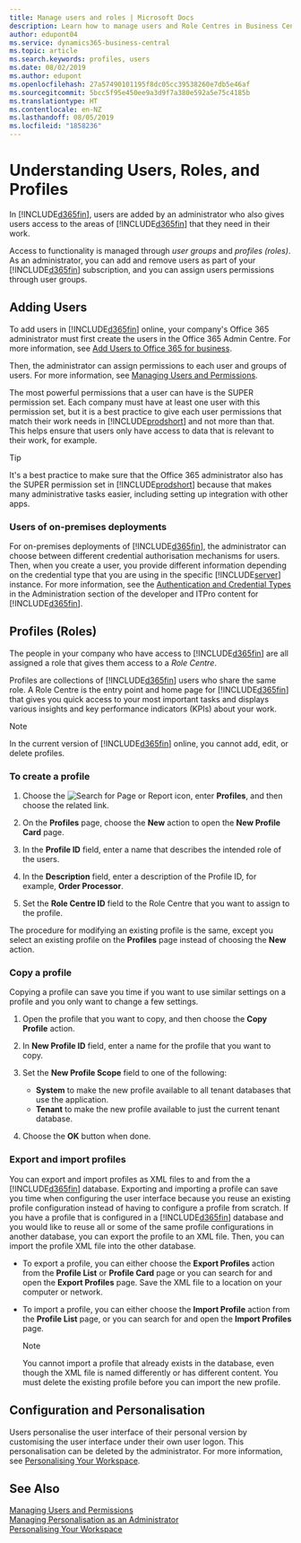 ```yaml
---
title: Manage users and roles | Microsoft Docs
description: Learn how to manage users and Role Centres in Business Central.
author: edupont04
ms.service: dynamics365-business-central
ms.topic: article
ms.search.keywords: profiles, users
ms.date: 08/02/2019
ms.author: edupont
ms.openlocfilehash: 27a57490101195f8dc05cc39538260e7db5e46af
ms.sourcegitcommit: 5bcc5f95e450ee9a3d9f7a380e592a5e75c4185b
ms.translationtype: HT
ms.contentlocale: en-NZ
ms.lasthandoff: 08/05/2019
ms.locfileid: "1858236"
---
```

# <a name="understanding-users-roles-and-profiles"></a>Understanding Users, Roles, and Profiles

In [!INCLUDE[d365fin](includes/d365fin_md.md)], users are added by an administrator who also gives users access to the areas of [!INCLUDE[d365fin](includes/d365fin_md.md)] that they need in their work.  

Access to functionality is managed through *user groups* and *profiles (roles)*. As an administrator, you can add and remove users as part of your [!INCLUDE[d365fin](includes/d365fin_md.md)] subscription, and you can assign users permissions through user groups.  

## <a name="adding-users"></a>Adding Users

To add users in [!INCLUDE[d365fin](includes/d365fin_md.md)] online, your company's Office 365 administrator must first create the users in the Office 365 Admin Centre. For more information, see [Add Users to Office 365 for business](https://aka.ms/CreateOffice365Users).

Then, the administrator can assign permissions to each user and groups of users. For more information, see [Managing Users and Permissions](ui-how-users-permissions.md).  

The most powerful permissions that a user can have is the SUPER permission set. Each company must have at least one user with this permission set, but it is a best practice to give each user permissions that match their work needs in [!INCLUDE[prodshort](includes/prodshort.md)] and not more than that. This helps ensure that users only have access to data that is relevant to their work, for example.  

> [!TIP]
> It's a best practice to make sure that the Office 365 administrator also has the SUPER permission set in [!INCLUDE[prodshort](includes/prodshort.md)] because that makes many administrative tasks easier, including setting up integration with other apps.

### <a name="users-of-on-premises-deployments"></a>Users of on-premises deployments

For on-premises deployments of [!INCLUDE[d365fin](includes/d365fin_md.md)], the administrator can choose between different credential authorisation mechanisms for users. Then, when you create a user, you provide different information depending on the credential type that you are using in the specific [!INCLUDE[server](includes/server.md)] instance. For more information, see the [Authentication and Credential Types](/dynamics365/business-central/dev-itpro/administration/users-credential-types) in the Administration section of the developer and ITPro content for [!INCLUDE[d365fin](includes/d365fin_md.md)].  

## <a name="profiles-roles"></a>Profiles (Roles)

The people in your company who have access to [!INCLUDE[d365fin](includes/d365fin_md.md)] are all assigned a role that gives them access to a *Role Centre*.

Profiles are collections of [!INCLUDE[d365fin](includes/d365fin_md.md)] users who share the same role. A Role Centre is the entry point and home page for [!INCLUDE[d365fin](includes/d365fin_md.md)] that gives you quick access to your most important tasks and displays various insights and key performance indicators (KPIs) about your work.  

> [!NOTE]  
>  In the current version of [!INCLUDE[d365fin](includes/d365fin_md.md)] online, you cannot add, edit, or delete profiles.  

### <a name="CreateProfile"></a>To create a profile

1.  Choose the ![Search for Page or Report](media/ui-search/search_small.png "Search for Page or Report icon") icon, enter **Profiles**, and then choose the related link.  

2.  On the **Profiles** page, choose the **New** action to open the **New Profile Card** page.  

3.  In the **Profile ID** field, enter a name that describes the intended role of the users.  

4.  In the **Description** field, enter a description of the Profile ID, for example, **Order Processor**.  

5.  Set the **Role Centre ID** field to the Role Centre that you want to assign to the profile.  

The procedure for modifying an existing profile is the same, except you select an existing profile on the **Profiles** page instead of choosing the **New** action.  


### <a name="copy-a-profile"></a>Copy a profile
Copying a profile can save you time if you want to use similar settings on a profile and you only want to change a few settings.

1.  Open the profile that you want to copy, and then choose the **Copy Profile** action.

2.  In **New Profile ID** field, enter a name for the profile that you want to copy.

3.  Set the **New Profile Scope** field to one of the following:

    - **System** to make the new profile available to all tenant databases that use the application.
    - **Tenant** to make the new profile available to just the current tenant database.
4. Choose the **OK** button when done.

### <a name="ExportImportProfile"></a>Export and import profiles

You can export and import profiles as XML files to and from the a [!INCLUDE[d365fin](includes/d365fin_md.md)] database. Exporting and importing a profile can save you time when configuring the user interface because you reuse an existing profile configuration instead of having to configure a profile from scratch. If you have a profile that is configured in a [!INCLUDE[d365fin](includes/d365fin_md.md)] database and you would like to reuse all or some of the same profile configurations in another database, you can export the profile to an XML file. Then, you can import the profile XML file into the other database.

-   To export a profile, you can either choose the **Export Profiles** action from the **Profile List** or **Profile Card** page or you can search for and open the **Export Profiles** page. Save the XML file to a location on your computer or network.

-   To import a profile, you can either choose the **Import Profile** action from the **Profile List** page, or you can search for and open the **Import Profiles** page.

    > [!NOTE]  
    >  You cannot import a profile that already exists in the database, even though the XML file is named differently or has different content. You must delete the existing profile before you can import the new profile.


## <a name="configuration-and-personalization"></a>Configuration and Personalisation
<!--The concept of UI customization in [!INCLUDE[d365fin](includes/d365fin_md.md)] is divided in two:  

-   Configuration, performed by the administrator  

-   Personalization, performed by users  

The administrator configures the user interface for multiple users by customizing the user interface for a profile that the users are assigned to.  -->

Users personalise the user interface of their personal version by customising the user interface under their own user logon. This personalisation can be deleted by the administrator. For more information, see [Personalising Your Workspace](ui-personalization-user.md).  

## <a name="see-also"></a>See Also  
[Managing Users and Permissions](ui-how-users-permissions.md)  
[Managing Personalisation as an Administrator](ui-personalization-manage.md)  
[Personalising Your Workspace](ui-personalization-user.md)  
